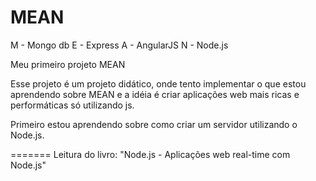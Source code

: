 MEAN
====

M - Mongo db
E - Express
A - AngularJS
N - Node.js

Meu primeiro projeto MEAN

Esse projeto é um projeto didático, onde tento implementar o que estou aprendendo sobre MEAN e a idéia é criar aplicações web mais ricas e performáticas só utilizando js.

Primeiro estou aprendendo sobre como criar um servidor utilizando o Node.js.

=======
Leitura do livro: "Node.js - Aplicações web real-time com Node.js"
